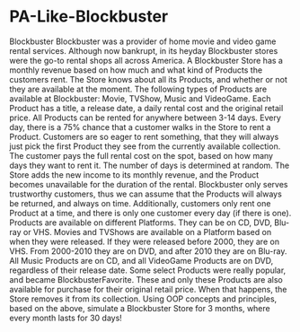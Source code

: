 # PA-Like-Blockbuster

Blockbuster
Blockbuster was a provider of home movie and video game rental services. Although now
bankrupt, in its heyday Blockbuster stores were the go-to rental shops all across America.
A Blockbuster Store has a monthly revenue based on how much and what kind of Products
the customers rent. The Store knows about all its Products, and whether or not they are
available at the moment.
The following types of Products are available at Blockbuster: Movie, TVShow, Music and
VideoGame. Each Product has a title, a release date, a daily rental cost and the original
retail price. All Products can be rented for anywhere between 3-14 days.
Every day, there is a 75% chance that a customer walks in the Store to rent a Product.
Customers are so eager to rent something, that they will always just pick the first Product
they see from the currently available collection. The customer pays the full rental cost on the
spot, based on how many days they want to rent it. The number of days is determined at
random. The Store adds the new income to its monthly revenue, and the Product becomes
unavailable for the duration of the rental.
Blockbuster only serves trustworthy customers, thus we can assume that the Products will
always be returned, and always on time. Additionally, customers only rent one Product at a
time, and there is only one customer every day (if there is one).
Products are available on different Platforms. They can be on CD, DVD, Blu-ray or VHS.
Movies and TVShows are available on a Platform based on when they were released. If they
were released before 2000, they are on VHS. From 2000-2010 they are on DVD, and after
2010 they are on Blu-ray. All Music Products are on CD, and all VideoGame Products are on
DVD, regardless of their release date.
Some select Products were really popular, and became BlockbusterFavorite. These and only
these Products are also available for purchase for their original retail price. When that
happens, the Store removes it from its collection.
Using OOP concepts and principles, based on the above, simulate a Blockbuster Store for 3
months, where every month lasts for 30 days!